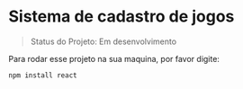 <h1>Sistema de cadastro de jogos</h1>

> Status do Projeto: Em desenvolvimento 

Para rodar esse projeto na sua maquina, por favor digite:

```
npm install react 
``` 

